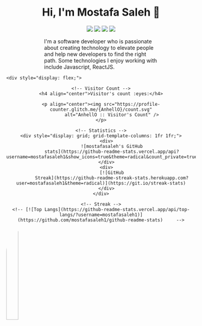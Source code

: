 <h1 align="center">Hi, I'm Mostafa Saleh 👋</h1>
<p align="center">
    <a href="https://www.facebook.com/saleh2011" target="_blank"><img
            src="https://img.shields.io/badge/facebook-%231FA1F1?style=flat&logo=facebook&logoColor=white" /></a>
    <a href="https://www.linkedin.com/in/mostafasaleh5" target="_blank"><img
            src="https://img.shields.io/badge/linkedin-%230177B5?style=flat&logo=linkedin&logoColor=white" /></a>
    <a href="https://www.instagram.com/mostafamsaleh" target="_blank"><img
            src="https://img.shields.io/badge/instagram-%23E4415F?style=flat&logo=instagram&logoColor=white" /></a>
    <a href="https://eng-mostafasaleh.blogspot.com" target="_blank"><img
            src="https://img.shields.io/badge/Website-%230177B5?style=flat&logo=website&logoColor=white" /></a>
</p>

<p style="padding: 0 20% 0 20%;">I'm a software developer who is passionate about creating technology to elevate people and help new developers to find
    the right path. Some technologies I enjoy working with include Javascript, ReactJS.</p>

    <div style="display: flex;">

<div align="center">

    <!-- Visitor Count -->
    <h4 align="center">Visitor's count :eyes:</h4>

    <p align="center"><img src="https://profile-counter.glitch.me/{AnhellO}/count.svg"
            alt="AnhellO :: Visitor's Count" />
    </p>

    <!-- Statistics -->
    <div style="display: grid; grid-template-columns: 1fr 1fr;">
        <div>
            ![mostafasaleh's GitHub
            stats](https://github-readme-stats.vercel.app/api?username=mostafasaleh1&show_icons=true&theme=radical&count_private=true)
        </div>
        <div>
            [![GitHub
            Streak](https://github-readme-streak-stats.herokuapp.com?user=mostafasaleh1&theme=radical)](https://git.io/streak-stats)
        </div>
    </div>

    <!-- Streak -->
    <!-- [![Top Langs](https://github-readme-stats.vercel.app/api/top-langs/?username=mostafasaleh1)](https://github.com/mostafasaleh1/github-readme-stats)     -->
</div>
<img src="https://blogger.googleusercontent.com/img/b/R29vZ2xl/AVvXsEhuasn1z76_mlhD4SViRuY9aEqDXunWE2zdFSWTIwUZA8yEx_k6Jc6da0RolswHoiGO2AOBszIdE3kOX8juSZdABcgPyN_5FfrjzDGOecO_GN3o9bziATjUP-Q2TdxlYywow6KzFfCwJ3B4m__UeIcV3IXMQA_j_IeG53g6RWPgyCwOlauR5mRnvuzRuA/s1600/1.jpg"
width="25%" style="border-radius: 100px;" />
    </div>
